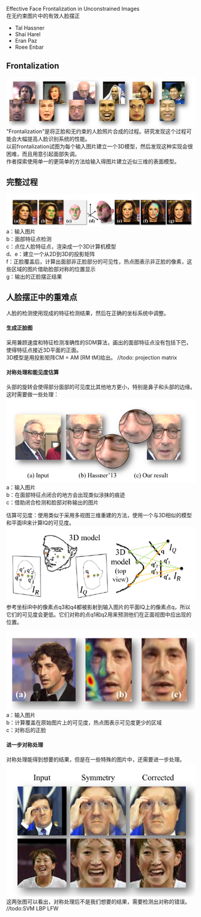 Effective Face Frontalization in Unconstrained Images  
在无约束图片中的有效人脸摆正
* Tal Hassner   
* Shai Harel   
* Eran Paz
* Roee Enbar

## Frontalization
![frontalization_asbtract](imgs/frontalization_asbtract.png)  
"Frontalization"是将正脸和无约束的人脸照片合成的过程。研究发现这个过程可能会大幅提高人脸识别系统的性能。  
以前frontalization试图为每个输入图片建立一个3D模型，然后发现这种实现会很困难，而且用意引起面部失调。  
作者探索使用单一的更简单的方法给输入得图片建立近似三维的表面模型。    

## 完整过程
![frontalization_process](imgs/frontalization_process.png)
a：输入图片  
b：面部特征点检测  
c：点位人脸特征点，渲染成一个3D计算机模型  
d、e：建立一个从2D到3D的投影矩阵  
f：正脸覆盖后，计算出面部非正脸部分的可见性，热点图表示非正脸的像素，这些区域的图片借助脸部对称的位置显示  
g：输出的正脸摆正结果

## 人脸摆正中的重难点
人脸的检测使用现成的特征检测结果，然后在正确的坐标系统中调整。
#### 生成正脸图
采用兼顾速度和特征检测准确性的SDM算法，画出的面部特征点没有包括下巴，使得特征点接近3D平面的正面。  
3D模型是用投影矩阵CM = AM [RM tM]给出。
//todo: projection matrix
#### 对称处理和能见度估算
头部的旋转会使得部分面部的可见度比其他地方更小，特别是鼻子和头部的边缘。这时需要做一些处理：
![frontalization_occlusion](imgs/frontalization_occlusion.png)
a：输入图片  
b：在面部特征点闭合的地方会出现类似涂抹的痕迹  
c：借助闭合检测和脸部对称输出的图片

估算可见度：使用类似于采用多视图三维重建的方法，使用一个与3D相似的模型和平面IR来计算IQ的可见度。
![frontalization_model](imgs/frontalization_model.png)
参考坐标IR中的像素点q3和q4都被影射到输入图片的平面IQ上的像素点q，所以它们的可见度会更低。它们对称的点q1和q2用来预测他们在正面视图中应出现的位置。

![frontalization_visiable](imgs/frontalization_visiable.png)
a：输入图片  
b：计算覆盖在原始图片上的可见度，热点图表示可见度更少的区域  
c：对称后的正脸  
#### 进一步对称处理
对称处理能得到想要的结果，但是在一些特殊的图片中，还需要进一步处理。
![frontalization_correct](imgs/frontalization_correct.png)
这两张图可以看出，对称处理后不是我们想要的结果，需要检测出对称的错误。  
//todo:SVM LBP LFW
